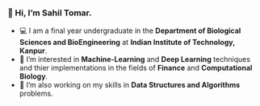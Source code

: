 ### 👋 Hi, I’m Sahil Tomar.
- 💻 I am a final year undergraduate in the **Department of Biological Sciences and BioEngineering** at **Indian Institute of Technology, Kanpur**.
- 👀 I’m interested in **Machine-Learning** and **Deep Learning** techniques and thier implementations in the fields of **Finance** and **Computational Biology**.
- 🌱 I’m also working on my skills in **Data Structures and Algorithms** problems. 

<!---
Sahil-Tomar/Sahil-Tomar is a ✨ special ✨ repository because its `README.md` (this file) appears on your GitHub profile.
You can click the Preview link to take a look at your changes.
--->
